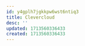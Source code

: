 ```yaml
---
id: y4gplh7jgkkpw6wst6ntiq3
title: Clevercloud
desc: ''
updated: 1713560336433
created: 1713560336433
---
```


